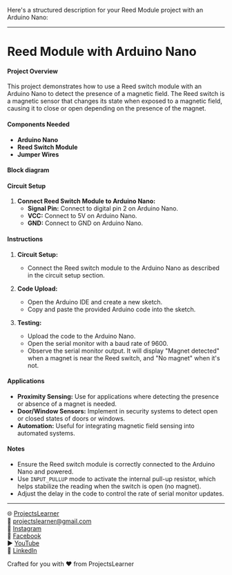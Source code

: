 Here's a structured description for your Reed Module project with an Arduino Nano:

---

# Reed Module with Arduino Nano

#### Project Overview

This project demonstrates how to use a Reed switch module with an Arduino Nano to detect the presence of a magnetic field. The Reed switch is a magnetic sensor that changes its state when exposed to a magnetic field, causing it to close or open depending on the presence of the magnet.

#### Components Needed

- **Arduino Nano**
- **Reed Switch Module**
- **Jumper Wires**

#### Block diagram


#### Circuit Setup

1. **Connect Reed Switch Module to Arduino Nano:**
   - **Signal Pin:** Connect to digital pin 2 on Arduino Nano.
   - **VCC:** Connect to 5V on Arduino Nano.
   - **GND:** Connect to GND on Arduino Nano.

#### Instructions

1. **Circuit Setup:**
   - Connect the Reed switch module to the Arduino Nano as described in the circuit setup section.

2. **Code Upload:**
   - Open the Arduino IDE and create a new sketch.
   - Copy and paste the provided Arduino code into the sketch.

3. **Testing:**
   - Upload the code to the Arduino Nano.
   - Open the serial monitor with a baud rate of 9600.
   - Observe the serial monitor output. It will display "Magnet detected" when a magnet is near the Reed switch, and "No magnet" when it's not.

#### Applications

- **Proximity Sensing:** Use for applications where detecting the presence or absence of a magnet is needed.
- **Door/Window Sensors:** Implement in security systems to detect open or closed states of doors or windows.
- **Automation:** Useful for integrating magnetic field sensing into automated systems.

#### Notes

- Ensure the Reed switch module is correctly connected to the Arduino Nano and powered.
- Use `INPUT_PULLUP` mode to activate the internal pull-up resistor, which helps stabilize the reading when the switch is open (no magnet).
- Adjust the delay in the code to control the rate of serial monitor updates.

---

🌐 [ProjectsLearner](https://projectslearner.com/learn/arduino-nano-reed-module)  
📧 [projectslearner@gmail.com](mailto:projectslearner@gmail.com)  
📸 [Instagram](https://www.instagram.com/projectslearner/)  
📘 [Facebook](https://www.facebook.com/projectslearner)  
▶️ [YouTube](https://www.youtube.com/@ProjectsLearner)  
📘 [LinkedIn](https://www.linkedin.com/in/projectslearner)  

Crafted for you with ❤️ from ProjectsLearner